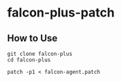# falcon-plus-patch



## How to Use

```
git clone falcon-plus
cd falcon-plus

patch -p1 < falcon-agent.patch

```
